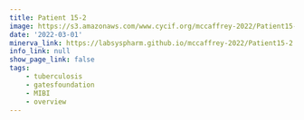 ```yaml
---
title: Patient 15-2
image: https://s3.amazonaws.com/www.cycif.org/mccaffrey-2022/Patient15-2/CD45_10__CD45/0_0_0.jpg
date: '2022-03-01'
minerva_link: https://labsyspharm.github.io/mccaffrey-2022/Patient15-2
info_link: null
show_page_link: false
tags:
    - tuberculosis
    - gatesfoundation
    - MIBI
    - overview
---
```

